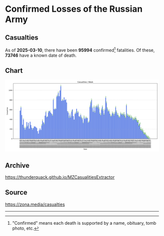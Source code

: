 
# Confirmed Losses of the Russian Army

## Casualties

As of **2025-03-10**, there have been **95994** confirmed[^1] fatalities.
Of these, **73746** have a known date of death.

## Chart

![7-Day Intervals Bar Chart](./docs/7days.svg)

## Archive

https://thunderquack.github.io/MZCasualitiesExtractor

## Source

https://zona.media/casualties

---

[^1]: "Confirmed" means each death is supported by a name, obituary, tomb photo, etc.
